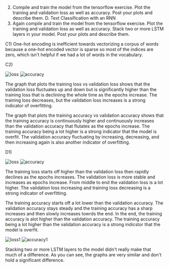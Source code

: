 2. Compile and train the model from the tensorflow exercise. Plot the training and validation loss as well as accuracy. Post your plots and describe them.
D. Text Classification with an RNN
1. Again compile and train the model from the tensorflow exercise. Plot the training
and validation loss as well as accuracy. Stack two or more LSTM layers in your
model. Post your plots and describe them.


C1) One-hot encoding is inefficient towards vectorizing a corpus of words because a one-hot encoded vector is sparse so most of the indices are zero, which isn't helpful if we had a lot of words in the vocabulary. 

C2)

![loss](https://user-images.githubusercontent.com/67920437/88739563-d44d4a00-d108-11ea-9233-083ed59b373c.png)
![accuracy](https://user-images.githubusercontent.com/67920437/88739564-d44d4a00-d108-11ea-879e-a9caf044a5df.png)

The graph that plots the training loss vs validation loss shows that the validation loss fluctuates up and down but is significantly higher than the training loss that is decliniing the whole time as the epochs increase. The training loss decreases, but the validation loss increases is a strong indicator of overfitting. 

The graph that plots the training accuracy vs validation accuracy shows that the training accuracy is continuously higher and continuously increases than the validation accuracy that flutates as the epochs increase. The training accuracy being a lot higher is a strong indicator that the model is overfit. The validation accuracy fluctuating by increasing, decreasing, and then increasing again is also another indicator of overfitting. 

D1)

![loss](https://user-images.githubusercontent.com/67920437/88741363-75d69a80-d10d-11ea-8ab2-0dbade3f2ee6.png)
![accuracy](https://user-images.githubusercontent.com/67920437/88741365-766f3100-d10d-11ea-9a90-d78249ad7d20.png)

The training loss starts off higher than the validation loss then rapidly declines as the epochs increases. The validation loss is more stable and increases as epochs increase. From middle to end the validation loss is a lot higher. The validation loss increasing and training loss decreasing is a strong indicator of overfitting. 

The training accuracy starts off a lot lower than the validation accuracy. The validation accuracy stays steady and the training accuracy has a sharp increases and then slowly increases towrds the end. In the end, the training accuracy is alot higher than the validation accuracy. The training accuracy being a lot higher than the validation accuracy is a strong indicstor that the model is overfit. 


![loss1](https://user-images.githubusercontent.com/67920437/88741370-78d18b00-d10d-11ea-8e54-2d6f10ffa3ed.png)
![accuracy1](https://user-images.githubusercontent.com/67920437/88741368-78d18b00-d10d-11ea-8240-43d40626662f.png)

Stacking two or more LSTM layers to the model didn't really make that much of a difference. As you can see, the graphs are very similar and don't hold a significant difference. 
